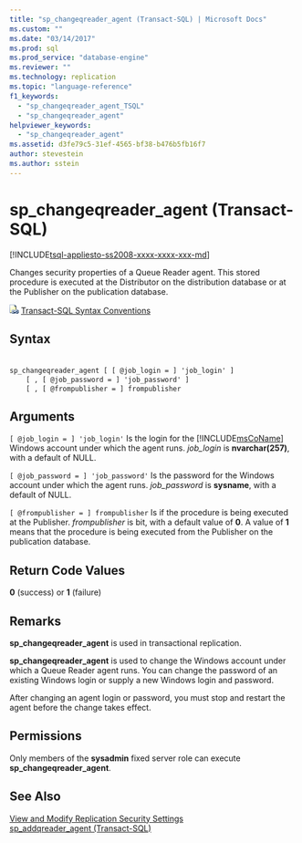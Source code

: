```yaml
---
title: "sp_changeqreader_agent (Transact-SQL) | Microsoft Docs"
ms.custom: ""
ms.date: "03/14/2017"
ms.prod: sql
ms.prod_service: "database-engine"
ms.reviewer: ""
ms.technology: replication
ms.topic: "language-reference"
f1_keywords: 
  - "sp_changeqreader_agent_TSQL"
  - "sp_changeqreader_agent"
helpviewer_keywords: 
  - "sp_changeqreader_agent"
ms.assetid: d3fe79c5-31ef-4565-bf38-b476b5fb16f7
author: stevestein
ms.author: sstein
---
```

# sp_changeqreader_agent (Transact-SQL)
[!INCLUDE[tsql-appliesto-ss2008-xxxx-xxxx-xxx-md](../../includes/tsql-appliesto-ss2008-xxxx-xxxx-xxx-md.md)]

  Changes security properties of a Queue Reader agent. This stored procedure is executed at the Distributor on the distribution database or at the Publisher on the publication database.  
  
 ![Topic link icon](../../database-engine/configure-windows/media/topic-link.gif "Topic link icon") [Transact-SQL Syntax Conventions](../../t-sql/language-elements/transact-sql-syntax-conventions-transact-sql.md)  
  
## Syntax  
  
```  
  
sp_changeqreader_agent [ [ @job_login = ] 'job_login' ]  
    [ , [ @job_password = ] 'job_password' ]  
    [ , [ @frompublisher = ] frompublisher   
```  
  
## Arguments  
`[ @job_login = ] 'job_login'`
 Is the login for the [!INCLUDE[msCoName](../../includes/msconame-md.md)] Windows account under which the agent runs. *job_login* is **nvarchar(257)**, with a default of NULL.  
  
`[ @job_password = ] 'job_password'`
 Is the password for the Windows account under which the agent runs. *job_password* is **sysname**, with a default of NULL.  
  
`[ @frompublisher = ] frompublisher`
 Is if the procedure is being executed at the Publisher. *frompublisher* is bit, with a default value of **0**. A value of **1** means that the procedure is being executed from the Publisher on the publication database.  
  
## Return Code Values  
 **0** (success) or **1** (failure)  
  
## Remarks  
 **sp_changeqreader_agent** is used in transactional replication.  
  
 **sp_changeqreader_agent** is used to change the Windows account under which a Queue Reader agent runs. You can change the password of an existing Windows login or supply a new Windows login and password.  
  
 After changing an agent login or password, you must stop and restart the agent before the change takes effect.  
  
## Permissions  
 Only members of the **sysadmin** fixed server role can execute **sp_changeqreader_agent**.  
  
## See Also  
 [View and Modify Replication Security Settings](../../relational-databases/replication/security/view-and-modify-replication-security-settings.md)   
 [sp_addqreader_agent &#40;Transact-SQL&#41;](../../relational-databases/system-stored-procedures/sp-addqreader-agent-transact-sql.md)  
  
  
